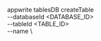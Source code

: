 appwrite tablesDB createTable \
        --databaseId <DATABASE_ID> \
        --tableId <TABLE_ID> \
        --name <NAME> \



